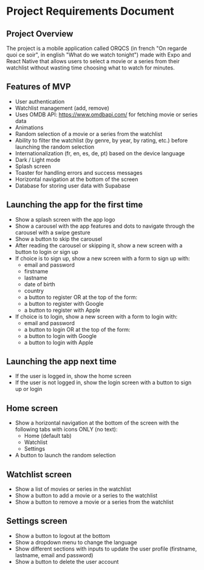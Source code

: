 # Project Requirements Document

## Project Overview

The project is a mobile application called ORQCS (in french "On regarde quoi ce soir", in english "What do we watch tonight") made with Expo and React Native that allows users to select a movie or a series from their watchlist without wasting time choosing what to watch for minutes.

## Features of MVP

- User authentication
- Watchlist management (add, remove)
- Uses OMDB API: https://www.omdbapi.com/ for fetching movie or series data
- Animations
- Random selection of a movie or a series from the watchlist
- Ability to filter the watchlist (by genre, by year, by rating, etc.) before launching the random selection
- Internationalization (fr, en, es, de, pt) based on the device language
- Dark / Light mode
- Splash screen
- Toaster for handling errors and success messages
- Horizontal navigation at the bottom of the screen
- Database for storing user data with Supabase

## Launching the app for the first time
- Show a splash screen with the app logo
- Show a carousel with the app features and dots to navigate through the carousel with a swipe gesture
- Show a button to skip the carousel
- After reading the carousel or skipping it, show a new screen with a button to login or sign up
- If choice is to sign up, show a new screen with a form to sign up with:
  - email and password
  - firstname
  - lastname
  - date of birth
  - country
  - a button to register
  OR at the top of the form:
  - a button to register with Google
  - a button to register with Apple
- If choice is to login, show a new screen with a form to login with:
  - email and password
  - a button to login
  OR at the top of the form:
  - a button to login with Google
  - a button to login with Apple

## Launching the app next time
- If the user is logged in, show the home screen
- If the user is not logged in, show the login screen with a button to sign up or login

## Home screen
- Show a horizontal navigation at the bottom of the screen with the following tabs with icons ONLY (no text):
  - Home (default tab)
  - Watchlist
  - Settings
- A button to launch the random selection

## Watchlist screen
- Show a list of movies or series in the watchlist
- Show a button to add a movie or a series to the watchlist
- Show a button to remove a movie or a series from the watchlist

## Settings screen
- Show a button to logout at the bottom
- Show a dropdown menu to change the language
- Show different sections with inputs to update the user profile (firstname, lastname, email and password)
- Show a button to delete the user account